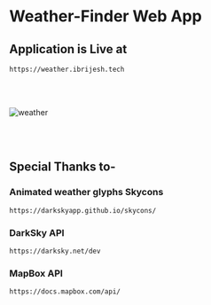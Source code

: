 # Weather-Finder Web App
## Application is Live at
```
https://weather.ibrijesh.tech
```

<br>
<br>

![weather](https://user-images.githubusercontent.com/41025295/126442609-6afd8ce3-0382-4b15-a5cc-f08a850764cf.gif)

<br>
<br>


## Special Thanks to-

### Animated weather glyphs Skycons
```
https://darkskyapp.github.io/skycons/
```

### DarkSky API 
```
https://darksky.net/dev
```

### MapBox API
``` 
https://docs.mapbox.com/api/
```

